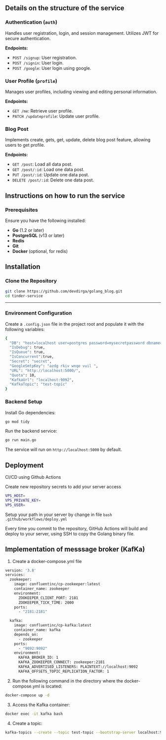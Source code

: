 ## Details on the structure of the service

### Authentication (`auth`)
Handles user registration, login, and session management. Utilizes JWT for secure authentication.

**Endpoints:**
- `POST /signup`: User registration.
- `POST /signin`: User login.
- `POST /google`: User login using google.

### User Profile (`profile`)
Manages user profiles, including viewing and editing personal information.

**Endpoints:**
- `GET /me`: Retrieve user profile.
- `PATCH /updateprofile`: Update user profile.

### Blog Post
Implements create, gets, get, update, delete blog post feature, allowing users to get profile.

**Endpoints:**
- `GET /post`: Load all data post.
- `GET /post/:id`: Load one data post.
- `PUT /post/:id`: Update one data post.
- `DELETE /post/:id`: Delete one data post.


## Instructions on how to run the service

### Prerequisites
Ensure you have the following installed:
- **Go** (1.2 or later)
- **PostgreSQL** (v13 or later)
- **Redis**
- **Git**
- **Docker** (optional, for redis)

## Installation

### Clone the Repository
```bash
git clone https://github.com/devdirga/golang_blog.git
cd tinder-service
```
---

### Environment Configuration
Create a `.config.json` file in the project root and populate it with the following variables:
```bash
{
  "DB": "host=localhost user=postgres password=mysecretpassword dbname=tinder port=5432 sslmode=disable",
  "IsDebug": true,
  "IsQueue": true,
  "IsConcurrent":true,
  "Secret": "secret",
  "GoogleSmtpKey": "azdg rkiv wnqe vuil ",
  "URL": "http://localhost:5000/",
  "Quota": 10,
  "KafkaUrl": "localhost:9092",
  "KafkaTopic": "test-topic"
}
```

### Backend Setup
Install Go dependencies:
```bash
go mod tidy
```

Run the backend service:
```bash
go run main.go
```
The service will run on `http://localhost:5000` by default.

## Deployment

CI/CD using Github Actions

Create new repository secrets to add your server access
```bash
VPS_HOST=
VPS_PRIVATE_KEY=
VPS_USER=
```

Setup your path in your server by change in file ```bash .github/workflows/deploy.yml  ```

Every time you commit to the repository, GitHub Actions will build and deploy to your server, using SSH to copy the Golang binary file.

## Implementation of messsage broker (KafKa)
1. Create a docker-compose.yml file
```bash
version: '3.8'
services:
  zookeeper:
    image: confluentinc/cp-zookeeper:latest
    container_name: zookeeper
    environment:
      ZOOKEEPER_CLIENT_PORT: 2181
      ZOOKEEPER_TICK_TIME: 2000
    ports:
      - "2181:2181"

  kafka:
    image: confluentinc/cp-kafka:latest
    container_name: kafka
    depends_on:
      - zookeeper
    ports:
      - "9092:9092"
    environment:
      KAFKA_BROKER_ID: 1
      KAFKA_ZOOKEEPER_CONNECT: zookeeper:2181
      KAFKA_ADVERTISED_LISTENERS: PLAINTEXT://localhost:9092
      KAFKA_OFFSETS_TOPIC_REPLICATION_FACTOR: 1
```

2. Run the following command in the directory where the docker-compose.yml is located:
```bash
docker-compose up -d
```

3. Access the Kafka container:
```bash
docker exec -it kafka bash
```

4. Create a topic:
```bash
kafka-topics --create --topic test-topic --bootstrap-server localhost:9092 --replication-factor 1 --partitions 1
```

